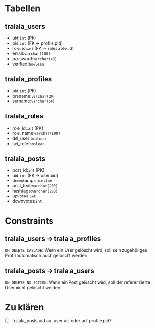 # Tabellen
## tralala_users
* uid:`int` (PK)
* pid:`int` (FK -> profile.pid)
* role_id:`int` (FK -> roles.role_id)
* email:`varchar(100)`
* password:`varchar(40)`
* verified:`boolean`

## tralala_profiles
* pid:`int` (PK)
* prename:`varchar(20)`
* surname:`varchar(50)`

## tralala_roles
* role_id:`int` (PK)
* role_name:`varchar(100)`
* del_user:`boolean`
* set_role:`boolean`

## tralala_posts
* post_id:`int` (PK)
* uid:`int` (FK -> user.uid)
* timestamp:`datetime`
* post_text:`varchar(280)`
* hashtags:`varchar(280)`
* upvotes:`int`
* downvotes:`int`

# Constraints
## tralala_users -> tralala_profiles

`ON DELETE CASCADE`: Wenn ein User gelöscht wird, soll sein zugehöriges Profil automatisch auch gelöscht werden

## tralala_posts -> tralala_users

`ON DELETE NO ACTION`: Wenn ein Post gelöscht wird, soll der referenzierte User nicht gelöscht werden

# Zu klären

- [ ] tralala_posts.uid auf user.uid oder auf profile.pid?
